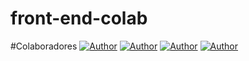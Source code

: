 # front-end-colab

#Colaboradores
[![Author](https://img.shields.io/badge/Dev-Nadi%20Duno-orange%20)](https://github.com/nadiduno)
[![Author](https://img.shields.io/badge/Dev-Efrain%20eefracotor-orange%20)](https://github.com/eefracotor)
[![Author](https://img.shields.io/badge/Dev-Jose%20Gonzalez-orange%20)](https://github.com/JoseDarioGonzalezCha)
[![Author](https://img.shields.io/badge/Dev-Miguel%20Uco-orange%20)](https://github.com/miviu)

